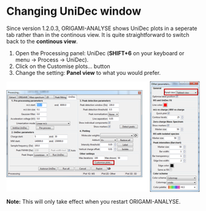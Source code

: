 # Changing UniDec window

Since version 1.2.0.3, ORIGAMI-ANALYSE shows UniDec plots in a seperate tab rather than in the continous view. It is quite straightforward to switch back to the **continous view**.

1. Open the Processing panel: UniDec (**SHIFT+6** on your keyboard or menu -> Process -> UniDec).
2. Click on the Customise plots... button
3. Change the setting: **Panel view** to what you would prefer.

![Image](img/unidec-change-view.png)

**Note:** This will only take effect when you restart ORIGAMI-ANALYSE.

